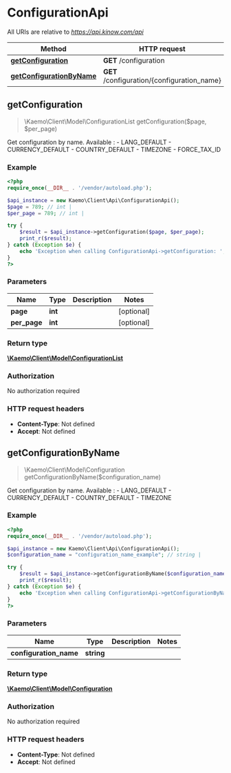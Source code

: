 # ConfigurationApi

All URIs are relative to *https://api.kinow.com/api*

Method | HTTP request | Description
------------- | ------------- | -------------
[**getConfiguration**](#getConfiguration) | **GET** /configuration | 
[**getConfigurationByName**](#getConfigurationByName) | **GET** /configuration/{configuration_name} | 


## **getConfiguration**
> \Kaemo\Client\Model\ConfigurationList getConfiguration($page, $per_page)



Get configuration by name.       Available :          - LANG_DEFAULT          - CURRENCY_DEFAULT          - COUNTRY_DEFAULT          - TIMEZONE          - FORCE_TAX_ID

### Example
```php
<?php
require_once(__DIR__ . '/vendor/autoload.php');

$api_instance = new Kaemo\Client\Api\ConfigurationApi();
$page = 789; // int | 
$per_page = 789; // int | 

try {
    $result = $api_instance->getConfiguration($page, $per_page);
    print_r($result);
} catch (Exception $e) {
    echo 'Exception when calling ConfigurationApi->getConfiguration: ', $e->getMessage(), PHP_EOL;
}
?>
```

### Parameters

Name | Type | Description  | Notes
------------- | ------------- | ------------- | -------------
 **page** | **int**|  | [optional]
 **per_page** | **int**|  | [optional]

### Return type

[**\Kaemo\Client\Model\ConfigurationList**](#ConfigurationList)

### Authorization

No authorization required

### HTTP request headers

 - **Content-Type**: Not defined
 - **Accept**: Not defined

## **getConfigurationByName**
> \Kaemo\Client\Model\Configuration getConfigurationByName($configuration_name)



Get configuration by name.      Available :      - LANG_DEFAULT      - CURRENCY_DEFAULT      - COUNTRY_DEFAULT      - TIMEZONE

### Example
```php
<?php
require_once(__DIR__ . '/vendor/autoload.php');

$api_instance = new Kaemo\Client\Api\ConfigurationApi();
$configuration_name = "configuration_name_example"; // string | 

try {
    $result = $api_instance->getConfigurationByName($configuration_name);
    print_r($result);
} catch (Exception $e) {
    echo 'Exception when calling ConfigurationApi->getConfigurationByName: ', $e->getMessage(), PHP_EOL;
}
?>
```

### Parameters

Name | Type | Description  | Notes
------------- | ------------- | ------------- | -------------
 **configuration_name** | **string**|  |

### Return type

[**\Kaemo\Client\Model\Configuration**](#Configuration)

### Authorization

No authorization required

### HTTP request headers

 - **Content-Type**: Not defined
 - **Accept**: Not defined

